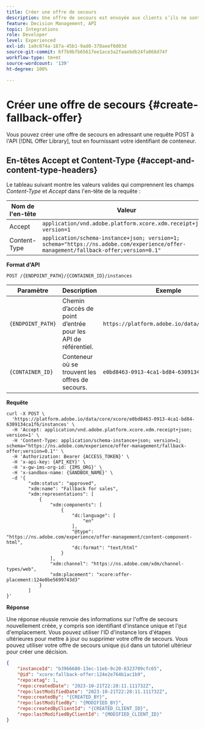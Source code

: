 ```yaml
---
title: Créer une offre de secours
description: Une offre de secours est envoyée aux clients s’ils ne sont pas éligibles à d’autres offres.
feature: Decision Management, API
topic: Integrations
role: Developer
level: Experienced
exl-id: 1a9c074a-187a-45b1-9ad0-378aeef0d03d
source-git-commit: 6f7b9bfb65617ee1ace3a2faaebdb24fa068d74f
workflow-type: tm+mt
source-wordcount: '139'
ht-degree: 100%

---
```


# Créer une offre de secours {#create-fallback-offer}

Vous pouvez créer une offre de secours en adressant une requête POST à l&#39;API [!DNL Offer Library], tout en fournissant votre identifiant de conteneur.

## En-têtes Accept et Content-Type {#accept-and-content-type-headers}

Le tableau suivant montre les valeurs valides qui comprennent les champs *Content-Type* et *Accept* dans l&#39;en-tête de la requête :

| Nom de l&#39;en-tête | Valeur |
| ----------- | ----- |
| Accept | `application/vnd.adobe.platform.xcore.xdm.receipt+json; version=1` |
| Content-Type | `application/schema-instance+json; version=1;  schema="https://ns.adobe.com/experience/offer-management/fallback-offer;version=0.1"` |

**Format d&#39;API**

```http
POST /{ENDPOINT_PATH}/{CONTAINER_ID}/instances
```

| Paramètre | Description | Exemple |
| --------- | ----------- | ------- |
| `{ENDPOINT_PATH}` | Chemin d’accès de point d’entrée pour les API de référentiel. | `https://platform.adobe.io/data/core/xcore/` |
| `{CONTAINER_ID}` | Conteneur où se trouvent les offres de secours. | `e0bd8463-0913-4ca1-bd84-6309134ca1f6` |

**Requête**

```shell
curl -X POST \
  'https://platform.adobe.io/data/core/xcore/e0bd8463-0913-4ca1-bd84-6309134ca1f6/instances' \
  -H 'Accept: application/vnd.adobe.platform.xcore.xdm.receipt+json; version=1' \
  -H 'Content-Type: application/schema-instance+json; version=1;  schema="https://ns.adobe.com/experience/offer-management/fallback-offer;version=0.1"' \
  -H 'Authorization: Bearer {ACCESS_TOKEN}' \
  -H 'x-api-key: {API_KEY}' \
  -H 'x-gw-ims-org-id: {IMS_ORG}' \
  -H 'x-sandbox-name: {SANDBOX_NAME}' \
  -d '{
        "xdm:status": "approved",
        "xdm:name": "Fallback for sales",
        "xdm:representations": [
            {
                "xdm:components": [
                    {
                        "dc:language": [
                            "en"
                        ],
                        "@type": "https://ns.adobe.com/experience/offer-management/content-component-html",
                        "dc:format": "text/html"
                    }
                ],
                "xdm:channel": "https://ns.adobe.com/xdm/channel-types/web",
                "xdm:placement": "xcore:offer-placement:124e0be5699743d3"
            }
        ]
}'
```

**Réponse**

Une réponse réussie renvoie des informations sur l&#39;offre de secours nouvellement créée, y compris son identifiant d&#39;instance unique et l&#39;`@id` d&#39;emplacement. Vous pouvez utiliser l&#39;ID d&#39;instance lors d&#39;étapes ultérieures pour mettre à jour ou supprimer votre offre de secours. Vous pouvez utiliser votre offre de secours unique `@id` dans un tutoriel ultérieur pour créer une décision.


```json
{
    "instanceId": "b3966680-13ec-11eb-9c20-8323709cfc65",
    "@id": "xcore:fallback-offer:124e2e764b1ac1b9",
    "repo:etag": 1,
    "repo:createdDate": "2023-10-21T22:28:11.111732Z",
    "repo:lastModifiedDate": "2023-10-21T22:28:11.111732Z",
    "repo:createdBy": "{CREATED_BY}",
    "repo:lastModifiedBy": "{MODIFIED_BY}",
    "repo:createdByClientId": "{CREATED_CLIENT_ID}",
    "repo:lastModifiedByClientId": "{MODIFIED_CLIENT_ID}"
}
```
